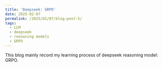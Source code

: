 ```yaml
---
title: 'Deepseek: GRPO'
date: 2025-02-07
permalink: /2025/02/07/blog-post-5/
tags:
  - LLM
  - deepseek
  - reasoning models
  - GRPO
---
```


This blog mainly record my learning process of deepseek reasoning model: GRPO. 
